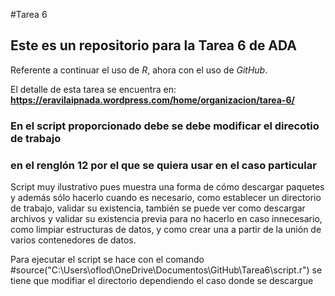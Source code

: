 
#Tarea 6
## Este es un repositorio para la Tarea 6 de ADA 

Referente a continuar el uso de *R*, ahora con el uso de *GitHub*.

El detalle de esta tarea se encuentra en:
**https://eravilaipnada.wordpress.com/home/organizacion/tarea-6/**

### En el script proporcionado debe se debe modificar el direcotio de trabajo
### en el renglón 12 por el que se quiera usar en el caso particular

Script muy ilustrativo pues muestra una forma de cómo descargar paquetes y además sólo hacerlo cuando es necesario, como establecer un directorio de trabajo, validar su existencia, también se puede ver como descargar archivos y validar su existencia previa para no hacerlo en caso innecesario, como limpiar estructuras de datos, y como crear una a partir de la unión de varios contenedores de datos.

Para ejecutar el script se hace con el comando
#source("C:\\Users\\oflod\\OneDrive\\Documentos\\GitHub\\Tarea6\\script.r")
se tiene que modifiar el directorio dependiendo el caso donde se descargue
